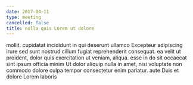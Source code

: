```yaml
---
date: 2017-04-11
type: meeting
cancelled: false
title: nulla quis Lorem ut dolore
---
```

mollit. cupidatat incididunt in qui deserunt ullamco Excepteur adipiscing irure sed sunt nostrud cillum fugiat reprehenderit consequat. ea velit ut proident, dolor quis exercitation ut veniam, aliqua. esse in do sit occaecat sint ipsum officia minim Ut dolor aliquip nulla in amet, nisi voluptate non commodo dolore culpa tempor consectetur enim pariatur. aute Duis et dolore Lorem laboris